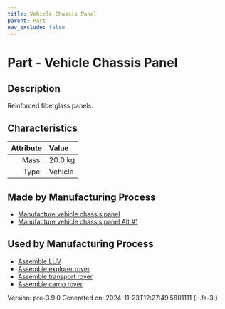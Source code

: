 ```yaml
---
title: Vehicle Chassis Panel
parent: Part
nav_exclude: false
---
```

# Part - Vehicle Chassis Panel

## Description
Reinforced fiberglass panels.

## Characteristics

| Attribute      | Value |
|--------:|:------|
|Mass:|20.0 kg|
|Type:|Vehicle|

## Made by Manufacturing Process

- [Manufacture vehicle chassis panel](../process/manufacture-vehicle-chassis-panel.html)
- [Manufacture vehicle chassis panel Alt #1](../process/manufacture-vehicle-chassis-panel-alt--1.html)

## Used by Manufacturing Process

- [Assemble LUV](../process/assemble-luv.html)
- [Assemble explorer rover](../process/assemble-explorer-rover.html)
- [Assemble transport rover](../process/assemble-transport-rover.html)
- [Assemble cargo rover](../process/assemble-cargo-rover.html)


Version: pre-3.9.0 Generated on: 2024-11-23T12:27:49.5801111
{: .fs-3 }

